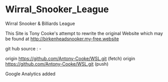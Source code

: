 # Wirral_Snooker_League
Wirral Snooker &amp; Billiards League

This Site is Tony Cooke's attempt to rewrite the original Website which may be found at 
http://birkenheadsnooker.my-free.website

git hub source : -

origin  https://github.com/Antony-Cooke/WSL.git (fetch)
origin  https://github.com/Antony-Cooke/WSL.git (push)

Google Analytics added

  <!-- Global site tag (gtag.js) - Google Analytics -->
  <script async src="https://www.googletagmanager.com/gtag/js?id=UA-121910303-1"></script>
  <script>
    window.dataLayer = window.dataLayer || [];
    function gtag() { dataLayer.push(arguments); }
    gtag('js', new Date());

    gtag('config', 'UA-121910303-1');
  </script>
  